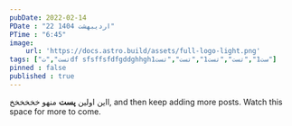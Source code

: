 ```yaml
---
pubDate: 2022-02-14
PDate : "22 اردیبهشت 1404"
PTime : "6:45"
image:
    url: 'https://docs.astro.build/assets/full-logo-light.png'
tags: ["تست","تdf sfsffsfdfgddghhghست1","تست","تست1","تست","تست1"]
pinned : false
published : true
---
```

این اولین **پست** منهو خخخخخخl, and then keep adding more posts. Watch this space for more to come.